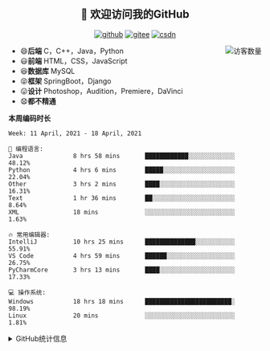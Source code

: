 <h2 align="center">👋 欢迎访问我的GitHub</h2>
<p align="center">
  <a href="https://github.com/eternidad33"><img src="https://img.shields.io/badge/GitHub-ff79c6" alt="github"></a>
  <a href="https://gitee.com/eternidad33"><img src="https://img.shields.io/badge/Gitee-fe7300" alt="gitee"></a>
  <a href="https://blog.csdn.net/qq_42907802"><img src="https://img.shields.io/badge/CSDN-cf000e" alt="csdn"></a>
</p>

<img align='right' src="https://profile-counter.glitch.me/eternidad33/count.svg" alt="访客数量"/>

- 😄**后端** C，C++，Java，Python
- 😃**前端** HTML，CSS，JavaScript
- 😆**数据库** MySQL
- 😝**框架** SpringBoot，Django
- 😛**设计** Photoshop，Audition，Premiere，DaVinci
- 😧**都不精通**

**本周编码时长**

<!--START_SECTION:waka-->
```text
Week: 11 April, 2021 - 18 April, 2021

💬 编程语言: 
Java              8 hrs 58 mins       ████████████░░░░░░░░░░░░░   48.12% 
Python            4 hrs 6 mins        █████░░░░░░░░░░░░░░░░░░░░   22.04% 
Other             3 hrs 2 mins        ████░░░░░░░░░░░░░░░░░░░░░   16.31% 
Text              1 hr 36 mins        ██░░░░░░░░░░░░░░░░░░░░░░░   8.64% 
XML               18 mins             ░░░░░░░░░░░░░░░░░░░░░░░░░   1.63%

🔥 常用编辑器: 
IntelliJ          10 hrs 25 mins      ██████████████░░░░░░░░░░░   55.91% 
VS Code           4 hrs 59 mins       ██████░░░░░░░░░░░░░░░░░░░   26.75% 
PyCharmCore       3 hrs 13 mins       ████░░░░░░░░░░░░░░░░░░░░░   17.33%

💻 操作系统: 
Windows           18 hrs 18 mins      ████████████████████████░   98.19% 
Linux             20 mins             ░░░░░░░░░░░░░░░░░░░░░░░░░   1.81%

```


<!--END_SECTION:waka-->




<details>
<summary>GitHub统计信息</summary>

<br/>

> 动态太少，不好意思展示
> 
> 下面的GitHub统计信息是来自于[github-readme-stats](https://github.com/anuraghazra/github-readme-stats)项目，里边有[中文文档](https://github.com/anuraghazra/github-readme-stats/blob/master/readme_cn.md)

<a href="https://github.com/eternidad33/eternidad33">
  <img align="center" src="https://github-readme-stats.anuraghazra1.vercel.app/api?username=eternidad33&show_icons=true" />
</a>
<br/>

---

*近期更新的仓库*

<a href="https://github.com/eternidad33/eternidad33">
  <img align="center" src="https://github-readme-stats.anuraghazra1.vercel.app/api/pin/?username=eternidad33&repo=eternidad33" />
</a>    
<a href="https://gitee.com/eternidad33/leetcode">
  <img align="center" src="https://github-readme-stats.anuraghazra1.vercel.app/api/pin/?username=eternidad33&repo=leetcode" />
</a>

<br/>

<br/>

[![eternidad33's contribution graph as a Game of Life](https://github4life.herokuapp.com/eternidad33.gif)](https://github4life.herokuapp.com/eternidad33)

</details>


